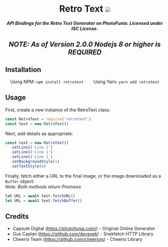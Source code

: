 <h1 align='center'>Retro Text <a href='https://www.npmjs.com/package/retrotext'><img src='https://img.shields.io/travis/lolPants/retrotext.svg?maxAge=2592000%3Fstyle=flat-square' /></a></h1>

<h5 align='center'>API Bindings for the Retro Text Generator on PhotoFunia. Licensed under ISC License.</h5>

<h2 align='center'><i>NOTE: As of Version 2.0.0 Nodejs 8 or higher is REQUIRED</i></h2>

## Installation
<div style='width: 100%; display: flex; justify-content: space-around;'>
  <span>Using NPM: <code>npm install retrotext</code></span>
  <span>Using Yarn: <code>yarn add retrotext</code></span>
</div>

## Usage
First, create a new instance of the RetroText class:
```js
const RetroText = require('retrotext')
const text = new RetroText()
```

Next, add details as appropriate:
```js
const text = new RetroText()
  .setLine1('Line 1')
  .setLine1('Line 1')
  .setLine1('Line 1')
  .setBackgroundStyle(1)
  .setTextStyle(4)
```

Finally, fetch either a URL to the final image, or the image downloaded as a `Buffer` object:  
*Note: Both methods return Promises*
```js
let URL = await text.fetchURL()
let URL = await text.fetchBuffer()
```

## Credits
- Capsule Digital (https://photofunia.com/) - Original Online Generator
- Gus Caplan (https://github.com/devsnek) - Snekfetch HTTP Library
- Cheerio Team (https://github.com/cheeriojs) - Cheerio Library
